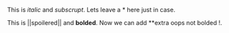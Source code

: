 This is *italic* and _subscrupt_. Lets leave a * here just in case.

This is ||spoilered|| and **bolded**. Now we can add **extra oops not bolded !.
